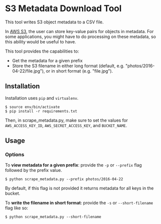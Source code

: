 # S3 Metadata Download Tool

This tool writes S3 object metadata to a CSV file.

In [AWS S3](https://aws.amazon.com/s3/), the user can store key-value pairs for objects in metadata. For some applications, you might have to do processing on these metadata, so this ability would be useful to have.

This tool provides the capabilities to:

* Get the metadata for a given prefix
* Store the S3 filename in either long format (default, e.g. "photos/2016-04-22/file.jpg"), or in short format (e.g. "file.jpg").

## Installation

Installation uses `pip` and `virtualenv`.

```
$ source env/bin/activate
$ pip install -r requirements.txt
```

Then, in scrape_metadata.py, make sure to set the values for `AWS_ACCESS_KEY_ID`, `AWS_SECRET_ACCESS_KEY`, and `BUCKET_NAME`.

## Usage

### Options

To **view metadata for a given prefix**: provide the `-p` or `--prefix` flag followed by the prefix value.

```
$ python scrape_metadata.py --prefix photos/2016-04-22
```

By default, if this flag is not provided it returns metadata for all keys in the bucket.

To **write the filename in short format**: provide the `-s` or `--short-filename` flag like so:

```
$ python scrape_metadata.py --short-filename
```